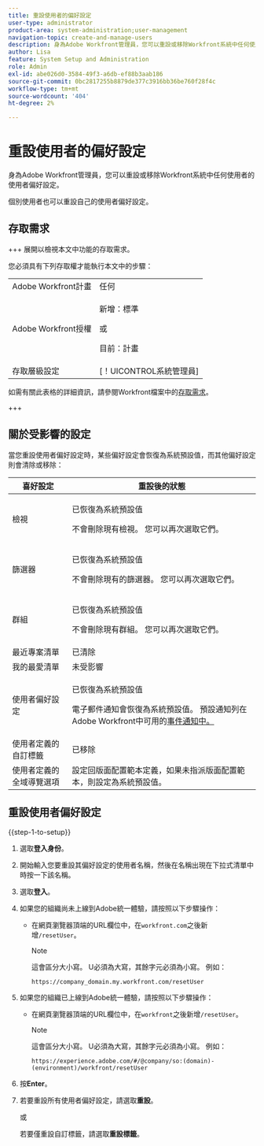 ```yaml
---
title: 重設使用者的偏好設定
user-type: administrator
product-area: system-administration;user-management
navigation-topic: create-and-manage-users
description: 身為Adobe Workfront管理員，您可以重設或移除Workfront系統中任何使用者的使用者偏好設定。 個別使用者也可以重設自己的使用者偏好設定。
author: Lisa
feature: System Setup and Administration
role: Admin
exl-id: abe026d0-3584-49f3-a6db-ef88b3aab186
source-git-commit: 0bc2817255b8879de377c3916bb36be760f28f4c
workflow-type: tm+mt
source-wordcount: '404'
ht-degree: 2%

---
```


# 重設使用者的偏好設定

<!-- Audited: 12/2023 -->

身為Adobe Workfront管理員，您可以重設或移除Workfront系統中任何使用者的使用者偏好設定。

個別使用者也可以重設自己的使用者偏好設定。

## 存取需求

+++ 展開以檢視本文中功能的存取需求。

您必須具有下列存取權才能執行本文中的步驟：

<table style="table-layout:auto"> 
 <col> 
 <col> 
 <tbody> 
  <tr> 
   <td role="rowheader">Adobe Workfront計畫</td> 
   <td>任何</td> 
  </tr> 
  <tr> 
   <td role="rowheader">Adobe Workfront授權</td> 
   <td><p>新增：標準</p>
       <p>或</p>
       <p>目前：計畫</p></td>
  </tr> 
  <tr> 
   <td role="rowheader">存取層級設定</td> 
   <td>[！UICONTROL系統管理員]</td>
  </tr> 
 </tbody> 
</table>

如需有關此表格的詳細資訊，請參閱Workfront檔案中的[存取需求](/help/quicksilver/administration-and-setup/add-users/access-levels-and-object-permissions/access-level-requirements-in-documentation.md)。

+++

## 關於受影響的設定

當您重設使用者偏好設定時，某些偏好設定會恢復為系統預設值，而其他偏好設定則會清除或移除：

<table style="table-layout:auto"> 
 <col> 
 <col> 
 <thead> 
  <tr> 
   <th><strong>喜好設定</strong> </th> 
   <th>重設後的<strong>狀態</strong> </th> 
  </tr> 
 </thead> 
 <tbody> 
  <tr> 
   <td>檢視</td> 
   <td> <p> 已恢復為系統預設值</p> <p>不會刪除現有檢視。 您可以再次選取它們。</p> </td> 
  </tr> 
  <tr> 
   <td>篩選器</td> 
   <td> <p>已恢復為系統預設值</p> <p>不會刪除現有的篩選器。 您可以再次選取它們。</p> </td> 
  </tr> 
  <tr> 
   <td>群組</td> 
   <td> <p>已恢復為系統預設值</p> <p>不會刪除現有群組。 您可以再次選取它們。</p> </td> 
  </tr> 
  <tr> 
   <td>最近專案清單</td> 
   <td>已清除</td> 
  </tr> 
  <tr> 
   <td>我的最愛清單</td> 
   <td>未受影響</td> 
  </tr> 
  <tr> 
   <td>使用者偏好設定</td> 
   <td> <p>已恢復為系統預設值</p> <p>電子郵件通知會恢復為系統預設值。 預設通知列在Adobe Workfront</a>中可用的<a href="/help/quicksilver/administration-and-setup/manage-workfront/emails/event-notifications-available-in-wf.md">事件通知中。</p> </td> 
  </tr> 
  <tr> 
   <td>使用者定義的自訂標籤</td> 
   <td>已移除</td> 
  </tr> 
  <tr> 
   <td>使用者定義的全域導覽選項</td> 
   <td>設定回版面配置範本定義，如果未指派版面配置範本，則設定為系統預設值。</td> 
  </tr> 
 </tbody> 
</table>

## 重設使用者偏好設定

{{step-1-to-setup}}

1. 選取&#x200B;**登入身份**。
1. 開始輸入您要重設其偏好設定的使用者名稱，然後在名稱出現在下拉式清單中時按一下該名稱。
1. 選取&#x200B;**登入**。
1. 如果您的組織尚未上線到Adobe統一體驗，請按照以下步驟操作：

   * 在網頁瀏覽器頂端的URL欄位中，在`workfront.com`之後新增`/resetUser`。

     >[!NOTE]
     >
     >這會區分大小寫。 U必須為大寫，其餘字元必須為小寫。 例如：
     >
     >`https://company_domain.my.workfront.com/resetUser`

1. 如果您的組織已上線到Adobe統一體驗，請按照以下步驟操作：

   * 在網頁瀏覽器頂端的URL欄位中，在`workfront`之後新增`/resetUser`。

     >[!NOTE]
     >
     >這會區分大小寫。 U必須為大寫，其餘字元必須為小寫。 例如：
     >
     >`https://experience.adobe.com/#/@company/so:(domain)-(environment)/workfront/resetUser`

1. 按&#x200B;**Enter**。
1. 若要重設所有使用者偏好設定，請選取&#x200B;**重設**。

   或

   若要僅重設自訂標籤，請選取&#x200B;**重設標籤**。
